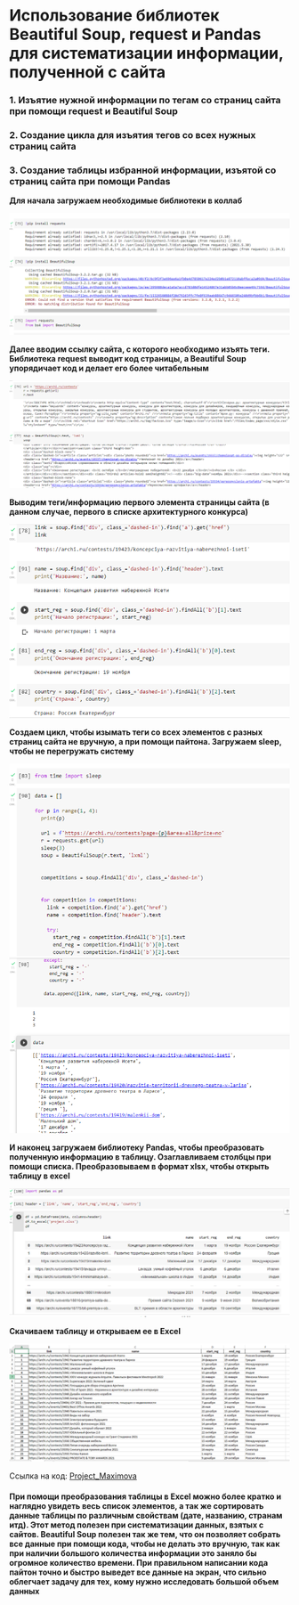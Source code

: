 # Использование библиотек Beautiful Soup, request и Pandas для систематизации информации, полученной с сайта
### 1. Изъятие нужной информации по тегам со страниц сайта при помощи request и Beautiful Soup
### 2. Создание цикла для изъятия тегов со всех нужных страниц сайта
### 3. Создание таблицы избранной информации, изъятой со страниц сайта при помощи Pandas

**Для начала загружаем необходимые библиотеки в коллаб**

![](https://github.com/MariaMaximova05/Project/blob/main/1.png)

**Далее вводим ссылку сайта, с которого необходимо изъять теги.
Библиотека request выводит код страницы, а Beautiful Soup упорядичает код и делает его более читабельным**

![](https://github.com/MariaMaximova05/Project/blob/main/2.png)

**Выводим теги/информацию первого элемента страницы сайта (в данном случае, первого в списке архитектурного конкурса)**

![](https://github.com/MariaMaximova05/Project/blob/main/3.png)

**Создаем цикл, чтобы изымать теги со всех элементов с разных страниц сайта не вручную, а при помощи пайтона. Загружаем sleep, чтобы не перегружать систему**

![](https://github.com/MariaMaximova05/Project/blob/main/4.png)
![](https://github.com/MariaMaximova05/Project/blob/main/6.png)

**И наконец загружаем библиотеку Pandas, чтобы преобразовать полученную информацию в таблицу. Озаглавливаем столбцы при помощи списка. Преобразовываем в формат xlsx, чтобы открыть таблицу в excel**

![](https://github.com/MariaMaximova05/Project/blob/main/7.png)

**Скачиваем таблицу и открываем ее в Excel**

![](https://github.com/MariaMaximova05/Project/blob/main/8.png)

Ссылка на код: [Project_Maximova](https://colab.research.google.com/drive/1oY6ANERvbMyj-6wgdMZECP4H753MGNbF#scrollTo=q_5PUl58J3ua&uniqifier=1) 

#### При помощи преобразования таблицы в Excel можно более кратко и наглядно увидеть весь список элементов, а так же сортировать данные таблицы по различным свойствам (дате, названию, странам итд). Этот метод полезен при систематизации данных, взятых с сайтов. Beautiful Soup полезен так же тем, что он позволяет собрать все данные при помощи кода, чтобы не делать это вручную, так как при наличии большого количества информации это заняло бы огромное количество времени. При правильном написании кода пайтон точно и быстро выведет все данные на экран, что сильно облегчает задачу для тех, кому нужно исследовать большой объем данных ####
